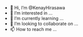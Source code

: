 - 👋 Hi, I’m @KenayHirasawa
- 👀 I’m interested in ...
- 🌱 I’m currently learning ...
- 💞️ I’m looking to collaborate on ...
- 📫 How to reach me ...

<!---
KenayHirasawa/KenayHirasawa is a ✨ special ✨ repository because its `README.md` (this file) appears on your GitHub profile.
You can click the Preview link to take a look at your changes.
--->
